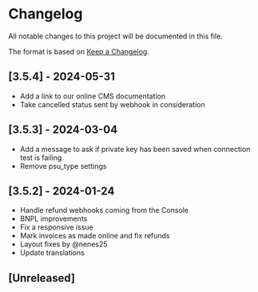 # Changelog

All notable changes to this project will be documented in this file.

The format is based on [Keep a Changelog](https://keepachangelog.com/en/1.1.0/).

## [3.5.4] - 2024-05-31

- Add a link to our online CMS documentation
- Take cancelled status sent by webhook in consideration

## [3.5.3] - 2024-03-04

- Add a message to ask if private key has been saved when connection test is failing
- Remove psu_type settings

## [3.5.2] - 2024-01-24

- Handle refund webhooks coming from the Console
- BNPL improvements
- Fix a responsive issue
- Mark invoices as made online and fix refunds
- Layout fixes by @nenes25
- Update translations

## [Unreleased]